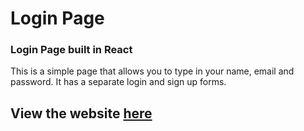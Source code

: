 # Login Page

### Login Page built in React 

This is a simple page that allows you to type in your name, email and password. It has a separate login and sign up forms.

## View the website [here](https://alexchachkhiani.github.io/login-page)

